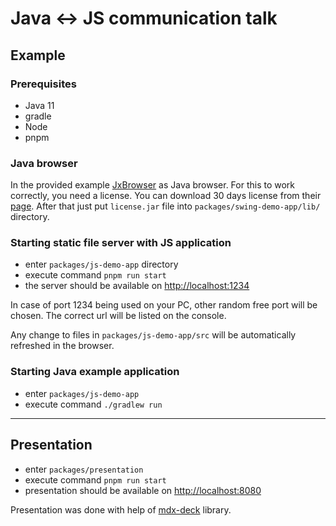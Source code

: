 # Java <-> JS communication talk

## Example

### Prerequisites

- Java 11
- gradle
- Node
- pnpm

### Java browser

In the provided example [JxBrowser](https://www.teamdev.com/jxbrowser) as Java browser. For this to work correctly, you need a license. You can download 30 days license from their [page](https://www.teamdev.com/jxbrowser#evaluate). After that just put `license.jar` file into `packages/swing-demo-app/lib/` directory.

### Starting static file server with JS application

- enter `packages/js-demo-app` directory
- execute command `pnpm run start`
- the server should be available on <http://localhost:1234>

In case of port 1234 being used on your PC, other random free port will be chosen. The correct url will be listed on the console.

Any change to files in `packages/js-demo-app/src` will be automatically refreshed in the browser.

### Starting Java example application

- enter `packages/js-demo-app`
- execute command `./gradlew run`

--------------------------------------------------------------------------------

## Presentation

- enter `packages/presentation`
- execute command `pnpm run start`
- presentation should be available on <http://localhost:8080>

Presentation was done with help of [mdx-deck](https://github.com/jxnblk/mdx-deck) library.
